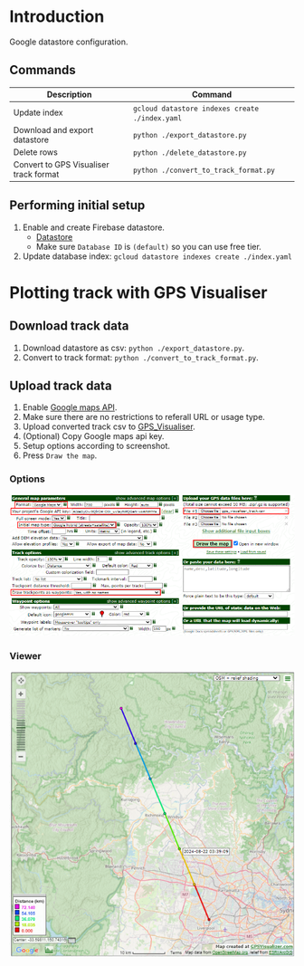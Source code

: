 # Introduction
Google datastore configuration.

## Commands
| Description | Command |
| --- | --- |
| Update index | ```gcloud datastore indexes create ./index.yaml``` |
| Download and export datastore | ```python ./export_datastore.py``` |
| Delete rows | ```python ./delete_datastore.py``` |
| Convert to GPS Visualiser track format | ```python ./convert_to_track_format.py``` |

## Performing initial setup
1. Enable and create Firebase datastore.
    - [Datastore](https://console.cloud.google.com/datastore/databases)
    - Make sure ```Database ID``` is ```(default)``` so you can use free tier.
2. Update database index: ```gcloud datastore indexes create ./index.yaml```

# Plotting track with GPS Visualiser
## Download track data
1. Download datastore as csv: ```python ./export_datastore.py```.
2. Convert to track format: ```python ./convert_to_track_format.py```.

## Upload track data
1. Enable [Google maps API](https://console.cloud.google.com/marketplace/product/google/maps-backend.googleapis.com).
2. Make sure there are no restrictions to referall URL or usage type.
4. Upload converted track csv to [GPS_Visualiser](https://www.gpsvisualizer.com/map_input?form=html&format=google).
5. (Optional) Copy Google maps api key.
6. Setup options according to screenshot.
7. Press ```Draw the map```.

### Options
![Visualiser options](../docs/gps_visualiser_options.png)

### Viewer
![Visualiser viewer](../docs/gps_visualiser_viewer.png)

